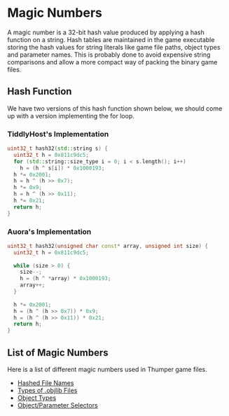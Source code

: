 # Magic Numbers
A magic number is a 32-bit hash value produced by applying a hash function on a string. Hash tables are maintained in the game executable storing the hash values for string literals like game file paths, object types and parameter names. This is probably done to avoid expensive string comparisons and allow a more compact way of packing the binary game files.

## Hash Function
We have two versions of this hash function shown below, we should come up with a version implementing the for loop.

### TiddlyHost's Implementation
```cpp
uint32_t hash32(std::string s) {
  uint32_t h = 0x811c9dc5;
  for (std::string::size_type i = 0; i < s.length(); i++)
    h = (h ^ s[i]) * 0x1000193;
  h *= 0x2001;
  h = h ^ (h >> 0x7);
  h *= 0x9;
  h = h ^ (h >> 0x11);
  h *= 0x21;
  return h;
}
```

### Auora's Implementation
```cpp
uint32_t hash32(unsigned char const* array, unsigned int size) {
  uint32_t h = 0x811c9dc5;
  
  while (size > 0) {
    size--;
    h = (h ^ *array) * 0x1000193;
    array++;
  }
  
  h *= 0x2001;
  h = (h ^ (h >> 0x7)) * 0x9;
  h = (h ^ (h >> 0x11)) * 0x21;
  return h;
}
```

## List of Magic Numbers
Here is a list of different magic numbers used in Thumper game files.
* [Hashed File Names](hashed_file_names.md)
* [Types of .objlib Files](objlib_gen_structure.md#types-of-objlib-files)
* [Object Types](object_types.md)
* [Object/Parameter Selectors](object_param_selectors.md)